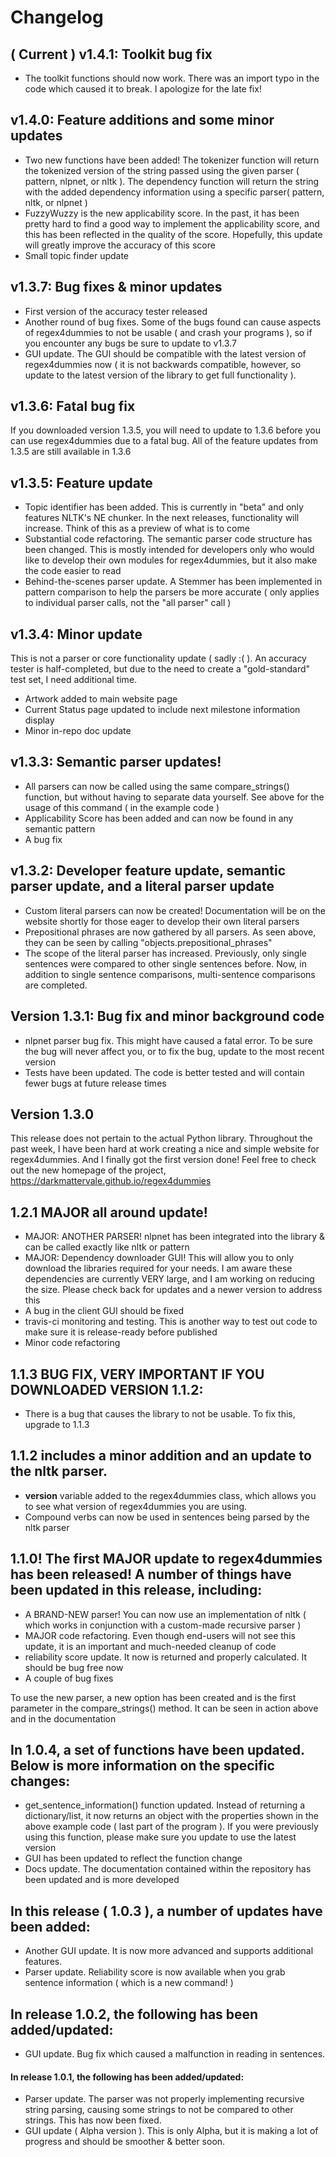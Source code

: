 # Changelog

## ( Current ) v1.4.1: Toolkit bug fix

- The toolkit functions should now work. There was an import typo in the code which caused it to break. I apologize for the late fix!

## v1.4.0: Feature additions and some minor updates

- Two new functions have been added! The tokenizer function will return the tokenized version of the string passed using the given parser ( pattern, nlpnet, or nltk ). The dependency function will return the string with the added dependency information using a specific parser( pattern, nltk, or nlpnet )
- FuzzyWuzzy is the new applicability score. In the past, it has been pretty hard to find a good way to implement the applicability score, and this has been reflected in the quality of the score. Hopefully, this update will greatly improve the accuracy of this score
- Small topic finder update

## v1.3.7: Bug fixes & minor updates

- First version of the accuracy tester released
- Another round of bug fixes. Some of the bugs found can cause aspects of regex4dummies to not be usable ( and crash your programs ), so if you encounter any bugs be sure to update to v1.3.7
- GUI update. The GUI should be compatible with the latest version of regex4dummies now ( it is not backwards compatible, however, so update to the latest version of the library to get full functionality ).

## v1.3.6: Fatal bug fix

If you downloaded version 1.3.5, you will need to update to 1.3.6 before you can use regex4dummies due to a fatal bug. All of the feature updates from 1.3.5 are still available in 1.3.6

## v1.3.5: Feature update

- Topic identifier has been added. This is currently in "beta" and only features NLTK's NE chunker. In the next releases, functionality will increase. Think of this as a preview of what is to come
- Substantial code refactoring. The semantic parser code structure has been changed. This is mostly intended for developers only who would like to develop their own modules for regex4dummies, but it also make the code easier to read
- Behind-the-scenes parser update. A Stemmer has been implemented in pattern comparison to help the parsers be more accurate ( only applies to individual parser calls, not the "all parser" call )

## v1.3.4: Minor update

This is not a parser or core functionality update ( sadly :( ). An accuracy tester is half-completed, but due to the need to create a "gold-standard" test set, I need additional time.

- Artwork added to main website page
- Current Status page updated to include next milestone information display
- Minor in-repo doc update

## v1.3.3: Semantic parser updates!

- All parsers can now be called using the same compare_strings() function, but without having to separate data yourself. See above for the usage of this command ( in the example code )
- Applicability Score has been added and can now be found in any semantic pattern
- A bug fix

## v1.3.2: Developer feature update, semantic parser update, and a literal parser update

- Custom literal parsers can now be created! Documentation will be on the website shortly for those eager to develop their own literal parsers
- Prepositional phrases are now gathered by all parsers. As seen above, they can be seen by calling "objects.prepositional_phrases"
- The scope of the literal parser has increased. Previously, only single sentences were compared to other single sentences before. Now, in addition to single sentence comparisons, multi-sentence comparisons are completed.

## Version 1.3.1: Bug fix and minor background code

- nlpnet parser bug fix. This might have caused a fatal error. To be sure the bug will never affect you, or to fix the bug, update to the most recent version
- Tests have been updated. The code is better tested and will contain fewer bugs at future release times

## Version 1.3.0

This release does not pertain to the actual Python library. Throughout the past week, I have been hard at work creating a nice and simple website for regex4dummies. And I finally got the first version done! Feel free to check out the new homepage of the project, https://darkmattervale.github.io/regex4dummies

## 1.2.1 MAJOR all around update!

- MAJOR: ANOTHER PARSER! nlpnet has been integrated into the library & can be called exactly like nltk or pattern
- MAJOR: Dependency downloader GUI! This will allow you to only download the libraries required for your needs. I am aware these dependencies are currently VERY large, and I am working on reducing the size. Please check back for updates and a newer version to address this
- A bug in the client GUI should be fixed
- travis-ci monitoring and testing. This is another way to test out code to make sure it is release-ready before published
- Minor code refactoring

## 1.1.3 BUG FIX, VERY IMPORTANT IF YOU DOWNLOADED VERSION 1.1.2:

- There is a bug that causes the library to not be usable. To fix this, upgrade to 1.1.3

## 1.1.2 includes a minor addition and an update to the nltk parser.

- __version__ variable added to the regex4dummies class, which allows you to see what version of regex4dummies you are using.
- Compound verbs can now be used in sentences being parsed by the nltk parser

## 1.1.0! The first MAJOR update to regex4dummies has been released! A number of things have been updated in this release, including:

- A BRAND-NEW parser! You can now use an implementation of nltk ( which works in conjunction with a custom-made recursive parser )
- MAJOR code refactoring. Even though end-users will not see this update, it is an important and much-needed cleanup of code
- reliability score update. It now is returned and properly calculated. It should be bug free now
- A couple of bug fixes

To use the new parser, a new option has been created and is the first parameter in the compare_strings() method. It can be seen in action above and in the documentation


## In 1.0.4, a set of functions have been updated. Below is more information on the specific changes:

- get_sentence_information() function updated. Instead of returning a dictionary/list, it now returns an object with the properties shown in the above example code ( last part of the program ). If you were previously using this function, please make sure you update to use the latest version
- GUI has been updated to reflect the function change
- Docs update. The documentation contained within the repository has been updated and is more developed


## In this release ( 1.0.3 ), a number of updates have been added:

- Another GUI update. It is now more advanced and supports additional features.
- Parser update. Reliability score is now available when you grab sentence information ( which is a new command! )


## In release 1.0.2, the following has been added/updated:

- GUI update. Bug fix which caused a malfunction in reading in sentences.


#### In release 1.0.1, the following has been added/updated:

- Parser update. The parser was not properly implementing recursive string parsing, causing some strings to not be compared to other strings. This has now been fixed.
- GUI update ( Alpha version ). This is only Alpha, but it is making a lot of progress and should be smoother & better soon.
